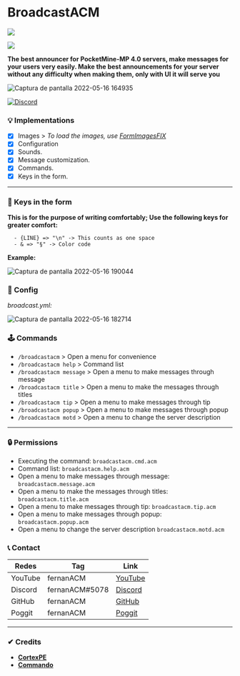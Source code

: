 # BroadcastACM
[![](https://poggit.pmmp.io/shield.state/BroadcastACM)](https://poggit.pmmp.io/p/BroadcastACM)

[![](https://poggit.pmmp.io/shield.api/BroadcastACM)](https://poggit.pmmp.io/p/BroadcastACM)

**The best announcer for PocketMine-MP 4.0 servers, make messages for your users very easily.
Make the best announcements for your server without any difficulty when making them, only with UI it will serve you**

![Captura de pantalla 2022-05-16 164935](https://user-images.githubusercontent.com/83558341/168697137-e03c5834-ddc0-4b6c-93ee-50294508bfe6.png)

<a href="https://discord.gg/YyE9XFckqb"><img src="https://img.shields.io/discord/837701868649709568?label=discord&color=7289DA&logo=discord" alt="Discord" /></a>

### 💡 Implementations
* [x] Images > *To load the images, use [FormImagesFIX](https://poggit.pmmp.io/r/146450/FormImagesFix_dev-14.phar)*
* [X] Configuration
* [x] Sounds.
* [x] Message customization.
* [X] Commands.
* [x] Keys in the form.
---

### 🔑 Keys in the form
**This is for the purpose of writing comfortably; Use the following keys for greater comfort:**
```
  - {LINE} => "\n" -> This counts as one space
  - & => "§" -> Color code
```
**Example:**

![Captura de pantalla 2022-05-16 190044](https://user-images.githubusercontent.com/83558341/168701084-b6ccabf2-2bf4-466e-b08d-84d4a78bf8ba.png)

### 💾 Config
*broadcast.yml:*

![Captura de pantalla 2022-05-16 182714](https://user-images.githubusercontent.com/83558341/168698356-a70cbbbc-3657-41be-a407-043963277d65.png)

### 🕹 Commands
- ```/broadcastacm``` > Open a menu for convenience
- ```/broadcastacm help``` > Command list
- ```/broadcastacm message``` > Open a menu to make messages through message
- ```/broadcastacm title``` > Open a menu to make the messages through titles
- ```/broadcastacm tip``` > Open a menu to make messages through tip
- ```/broadcastacm popup``` > Open a menu to make messages through popup
- ```/broadcastacm motd``` > Open a menu to change the server description
---

### 🔒 Permissions

- Executing the command: ```broadcastacm.cmd.acm```
- Command list: ```broadcastacm.help.acm```
- Open a menu to make messages through message: ```broadcastacm.message.acm```
- Open a menu to make the messages through titles: ```broadcastacm.title.acm```
- Open a menu to make messages through tip: ```broadcastacm.tip.acm```
- Open a menu to make messages through popup: ```broadcastacm.popup.acm```
- Open a menu to change the server description ```broadcastacm.motd.acm```

### 📞 Contact 

| Redes | Tag | Link |
|-------|-------------|------|
| YouTube | fernanACM | [YouTube](https://www.youtube.com/channel/UC-M5iTrCItYQBg5GMuX5ySw) | 
| Discord | fernanACM#5078 | [Discord](https://discord.gg/YyE9XFckqb) |
| GitHub | fernanACM | [GitHub](https://github.com/fernanACM)
| Poggit | fernanACM | [Poggit](https://poggit.pmmp.io/ci/fernanACM)
****

### ✔ Credits
* **[CortexPE](https://github.com/CortexPE)**
* **[Commando](https://github.com/CortexPE/Commando/tree/master/)**
